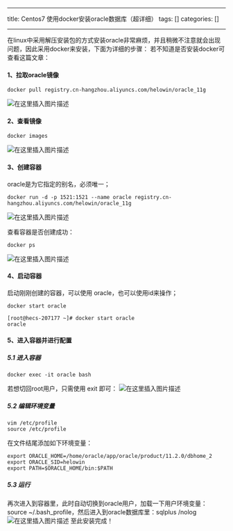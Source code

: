 
--- 
title:  Centos7 使用docker安装oracle数据库（超详细） 
tags: []
categories: [] 

---
在linux中采用解压安装包的方式安装oracle非常麻烦，并且稍微不注意就会出现问题，因此采用docker来安装，下面为详细的步骤： 若不知道是否安装docker可查看这篇文章：

#### 1、拉取oracle镜像

```
docker pull registry.cn-hangzhou.aliyuncs.com/helowin/oracle_11g

```

<img src="https://img-blog.csdnimg.cn/74c12ed6049f4aa48df427a9afc30541.png" alt="在这里插入图片描述">

#### 2、查看镜像

```
docker images

```

<img src="https://img-blog.csdnimg.cn/df195b209c7a4b1f9053c498a43819d2.png" alt="在这里插入图片描述">

#### 3、创建容器

oracle是为它指定的别名，必须唯一；

```
docker run -d -p 1521:1521 --name oracle registry.cn-hangzhou.aliyuncs.com/helowin/oracle_11g

```

<img src="https://img-blog.csdnimg.cn/9c5c030a38ce4cb1966cc30e58a9e039.png" alt="在这里插入图片描述">

查看容器是否创建成功：

```
docker ps

```

<img src="https://img-blog.csdnimg.cn/4a69786045f949ad900131d3aa23ce3d.png" alt="在这里插入图片描述">

#### 4、启动容器

启动刚刚创建的容器，可以使用 oracle，也可以使用id来操作；

```
docker start oracle

```

```
[root@hecs-207177 ~]# docker start oracle
oracle

```

#### 5、进入容器并进行配置

##### 5.1 进入容器

```
docker exec -it oracle bash

```

若想切回root用户，只需使用 exit 即可： <img src="https://img-blog.csdnimg.cn/2cdfdd6b4215467fa46f96d69d95c542.png" alt="在这里插入图片描述">

##### 5.2 编辑环境变量

```
vim /etc/profile
source /etc/profile

```

在文件结尾添加如下环境变量：

```
export ORACLE_HOME=/home/oracle/app/oracle/product/11.2.0/dbhome_2
export ORACLE_SID=helowin
export PATH=$ORACLE_HOME/bin:$PATH

```

##### 5.3 运行

再次进入到容器里，此时自动切换到oracle用户，加载一下用户环境变量：source ~/.bash_profile，然后进入到oracle数据库里：sqlplus /nolog <img src="https://img-blog.csdnimg.cn/477540b71e014c0ea96cf5c28447b3d1.png" alt="在这里插入图片描述"> 至此安装完成！
